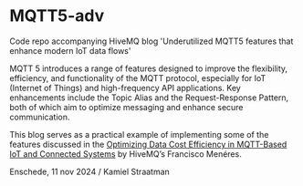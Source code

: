 # MQTT5-adv
Code repo accompanying HiveMQ blog 'Underutilized MQTT5 features that enhance modern IoT data flows'

MQTT 5 introduces a range of features designed to improve the flexibility, efficiency, and functionality of the MQTT protocol, especially for IoT (Internet of Things) and high-frequency API applications. Key enhancements include the Topic Alias and the Request-Response Pattern, both of which aim to optimize messaging and enhance secure communication. 

This blog serves as a practical example of implementing some of the features discussed in the  [Optimizing Data Cost Efficiency in MQTT-Based IoT and Connected Systems](https://www.hivemq.com/blog/optimizing-data-cost-efficiency-mqtt-based-iot-connected-systems/) by HiveMQ’s Francisco Menéres.

Enschede, 11 nov 2024 / Kamiel Straatman
